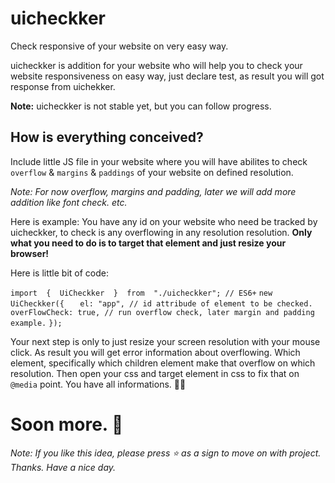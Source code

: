 # uicheckker 
Check responsive of your website on very easy way.

uicheckker is addition for your website who will help you to check your website responsiveness on easy way, just declare test, as result you will got response from uichekker.

**Note:** uicheckker is not stable yet, but you can follow progress.

## How is everything conceived?
Include little JS file in your website where you will have abilites to check ``overflow`` & ``margins`` & ``paddings`` of your website on defined resolution.

*Note: For now overflow, margins and padding, later we will add more addition like font check. etc.*

Here is example: 
You have any id on your website who need be tracked by uicheckker, to check is any overflowing in any resolution resolution.
**Only what you need to do is to target that element and just resize your browser!**

Here is little bit of code:

`import  {  UiCheckker  }  from  "./uicheckker"; // ES6+`
`new UiCheckker({`
`	el: "app", // id attribude of element to be checked.`
`	overFlowCheck: true, // run overflow check, later margin and padding example.`
`});`

Your next step is only to just resize your screen resolution with your mouse click. 
As result you will get error information about overflowing.
Which element, specifically which children element make that overflow on which resolution. Then open your css and target element in css to fix that on `@media` point. You have all informations. 🙆‍♀️

# Soon more. 👦

*Note: If you like this idea, please press ⭐ as a sign to move on with project. Thanks. Have a nice day.*
